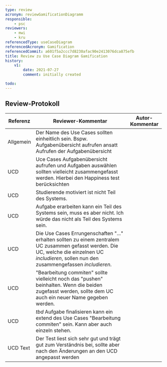 ```yaml
---
type: review
acronym: reviewGamificationDiagramm
responsible:
    - psc
reviewers:
    - mwi
    - kru
referencedType: useCaseDiagram
referencedAcronym: Gamification
referencedCommit: a601f5a2ccc7d8230afac90e2413076dca875efb
title: Review zu Use Case Diagram Gamification
history:
    v1:
        date: 2021-07-27
        comment: initially created

todo:
---
```


## Review-Protokoll

| Referenz | Reviewer-Kommentar | Autor-Kommentar |
|------------|------------------|-----------------|
| Allgemein | Der Name des Use Cases sollten einheitlich sein. Bspw. Aufgabenübersicht aufrufen ansatt Aufrufen der Aufgabenübersicht | |
| UCD | Uce Cases Aufgabenübersicht aufrufen und Aufgaben auswählen sollten vielleicht zusammengefasst werden. Hierbei den Happiness test berücksichten | |
| UCD | Studierende motiviert ist nicht Teil des Systems. ||
| UCD | Aufgabe erarbeiten kann ein Teil des Systems sein, muss es aber nicht. Ich würde das nicht als Teil des Systems sein. | |
| UCD | Die Use Cases Errungenschaften "..." erhalten sollten zu einem zentralem UC zusammen gefasst werden. Die UC, welche die einzelnen UC _includieren_, sollen nun den zusammengefassen _includieren_. | |
| UCD | "Bearbeitung commiten" sollte vielleicht noch das "pushen" beinhalten. Wenn die beiden zugefasst werden, sollte dem UC auch ein neuer Name gegeben werden. | |
| UCD | _tbd_ Aufgabe finalisieren kann ein extend des Use Cases "Bearbeitung commiten" sein. Kann aber auch einzeln stehen. | |
| UCD Text | Der Test liest sich sehr gut und trägt gut zum Verständnis bei, sollte aber nach den Änderungen an den UCD angepasst werden | |


